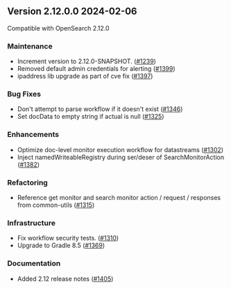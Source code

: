 ## Version 2.12.0.0 2024-02-06
Compatible with OpenSearch 2.12.0

### Maintenance
* Increment version to 2.12.0-SNAPSHOT. ([#1239](https://github.com/opensearch-project/alerting/pull/1239))
* Removed default admin credentials for alerting ([#1399](https://github.com/opensearch-project/alerting/pull/1399))
* ipaddress lib upgrade as part of cve fix ([#1397](https://github.com/opensearch-project/alerting/pull/1397))

### Bug Fixes
* Don't attempt to parse workflow if it doesn't exist ([#1346](https://github.com/opensearch-project/alerting/pull/1346))
* Set docData to empty string if actual is null ([#1325](https://github.com/opensearch-project/alerting/pull/1325))

### Enhancements
* Optimize doc-level monitor execution workflow for datastreams ([#1302](https://github.com/opensearch-project/alerting/pull/1302))
* Inject namedWriteableRegistry during ser/deser of SearchMonitorAction ([#1382](https://github.com/opensearch-project/alerting/pull/1382))

### Refactoring
* Reference get monitor and search monitor action / request / responses from common-utils ([#1315](https://github.com/opensearch-project/alerting/pull/1315))

### Infrastructure
* Fix workflow security tests. ([#1310](https://github.com/opensearch-project/alerting/pull/1310))
* Upgrade to Gradle 8.5 ([#1369](https://github.com/opensearch-project/alerting/pull/1369))

### Documentation
* Added 2.12 release notes ([#1405](https://github.com/opensearch-project/alerting/pull/1405))